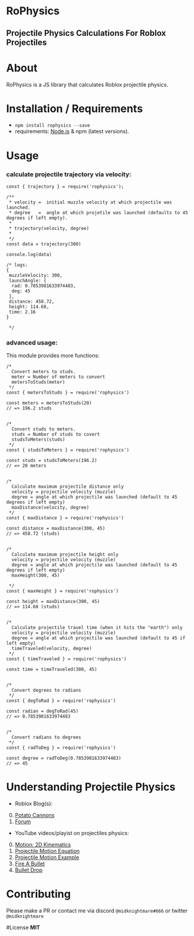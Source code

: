 # RoPhysics
## Projectile Physics Calculations For Roblox Projectiles

# About
RoPhysics is a JS library that calculates Roblox projectile physics.


# Installation / Requirements
* `npm install rophysics --save`
* requirements: [Node.js](https://nodejs.org/en/) & npm (latest versions).

# Usage
### calculate projectile trajectory via velocity:
```JS
const { trajectory } = require('rophysics');

/**
 * velocity =  initial muzzle velocity at which projectile was launched.
 * degree   =  angle at which projetile was launched (defaults to 45 degrees if left empty).
 * 
 * trajectory(velocity, degree)
 * 
 */
const data = trajectory(300)

console.log(data)

/* logs:
{
 muzzleVelocity: 300,
 launchAngle: {
  rad: 0.7853981633974483,
  deg: 45
 },
 distance: 458.72,
 height: 114.68,
 time: 2.16
}

 */

```
### advanced usage:
This module provides more functions:
```JS
/*
  Convert meters to studs.
  meter = Number of meters to convert
  metersToStuds(meter)
 */
const { metersToStuds } = require('rophysics')

const meters = metersToStuds(20)
// => 196.2 studs


/*
  Convert studs to meters.
  studs = Number of studs to covert
  studsToMeters(studs)
 */
const { studsToMeters } = require('rophysics')

const studs = studsToMeters(196.2)
// => 20 meters


/*
  Calculate maximum projectile distance only
  velocity = projectile velocity (muzzle)
  degree = angle at which projectile was launched (default to 45 degrees if left empty)
  maxDistance(velocity, degree)
 */
const { maxDistance } = require('rophysics')

const distance = maxDistance(300, 45)
// => 458.72 (studs)


/*
  Calculate maximum projectile height only
  velocity = projectile velocity (muzzle)
  degree = angle at which projectile was launched (default to 45 degrees if left empty)
  maxHeight(300, 45)

 */
const { maxHeight } = require('rophysics')

const height = maxDistance(300, 45)
// => 114.68 (studs)


/*
  Calculate projectile travel time (when it hits the "earth") only
  velocity = projectile velocity (muzzle)
  degree = angle at which projectile was launched (default to 45 if left empty)
  timeTraveled(velocity, degree) 
 */
const { timeTraveled } = require('rophysics')

const time = timeTraveled(300, 45)


/*
  Convert degrees to radians
 */
const { degToRad } = require('rophysics')

const radian = degToRad(45)
// => 0.7853981633974483


/*
  Convert radians to degrees
 */
const { radToDeg } = require('rophysics')

const degree = radToDeg(0.7853981633974483)
// => 45

```
# Understanding Projectile Physics
* Roblox Blog(s):
0. [Potato Cannons](https://blog.roblox.com/2012/06/testing-the-accuracy-of-roblox-physics-with-potato-cannons/)
1. [Forum](https://devforum.roblox.com/t/how-many-studs-is-there-in-a-meter/103417/8)

* YouTube videos/playist on projectiles physics: 
0. [Motion: 2D Kinematics](https://www.youtube.com/watch?v=uBMLZV1B-Bw&list=PLMXAf0aPgIuVxKORoyofGV99l-YUsEK3j&index=1)
1. [Projectile Motion Equation](https://www.youtube.com/watch?v=DbuidBDG6ss)
2. [Projectile Motion Example](https://www.youtube.com/watch?v=6SHT-SLvcxk)
3. [Fire A Bullet](https://www.youtube.com/watch?v=_8t0iPz9VOc&list=PLMXAf0aPgIuVxKORoyofGV99l-YUsEK3j&index=7
)
4. [Bullet Drop](https://www.youtube.com/watch?v=_-soNrVIb8U&list=PLMXAf0aPgIuVxKORoyofGV99l-YUsEK3j&index=8)

# Contributing
Please make a PR or contact me via discord `@midknightmare#666` or twitter `@midknightmare`

#License
**MIT**